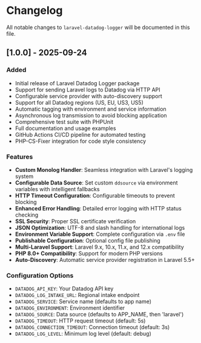 # Changelog

All notable changes to `laravel-datadog-logger` will be documented in this file.

## [1.0.0] - 2025-09-24

### Added
- Initial release of Laravel Datadog Logger package
- Support for sending Laravel logs to Datadog via HTTP API
- Configurable service provider with auto-discovery support
- Support for all Datadog regions (US, EU, US3, US5)
- Automatic tagging with environment and service information
- Asynchronous log transmission to avoid blocking application
- Comprehensive test suite with PHPUnit
- Full documentation and usage examples
- GitHub Actions CI/CD pipeline for automated testing
- PHP-CS-Fixer integration for code style consistency

### Features
- **Custom Monolog Handler**: Seamless integration with Laravel's logging system
- **Configurable Data Source**: Set custom `ddsource` via environment variables with intelligent fallbacks
- **HTTP Timeout Configuration**: Configurable timeouts to prevent blocking
- **Enhanced Error Handling**: Detailed error logging with HTTP status checking
- **SSL Security**: Proper SSL certificate verification
- **JSON Optimization**: UTF-8 and slash handling for international logs
- **Environment Variable Support**: Complete configuration via `.env` file
- **Publishable Configuration**: Optional config file publishing
- **Multi-Laravel Support**: Laravel 9.x, 10.x, 11.x, and 12.x compatibility
- **PHP 8.0+ Compatibility**: Support for modern PHP versions
- **Auto-Discovery**: Automatic service provider registration in Laravel 5.5+

### Configuration Options
- `DATADOG_API_KEY`: Your Datadog API key
- `DATADOG_LOG_INTAKE_URL`: Regional intake endpoint
- `DATADOG_SERVICE`: Service name (defaults to app name)
- `DATADOG_ENVIRONMENT`: Environment identifier
- `DATADOG_SOURCE`: Data source (defaults to APP_NAME, then 'laravel')
- `DATADOG_TIMEOUT`: HTTP request timeout (default: 5s)
- `DATADOG_CONNECTION_TIMEOUT`: Connection timeout (default: 3s)
- `DATADOG_LOG_LEVEL`: Minimum log level (default: debug)